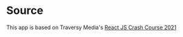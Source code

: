 # Source

This app is based on Traversy Media's [React JS Crash Course 2021](https://www.youtube.com/watch?v=w7ejDZ8SWv8)
